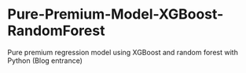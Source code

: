 # Pure-Premium-Model-XGBoost-RandomForest
Pure premium regression model using XGBoost and random forest with Python (Blog entrance)
